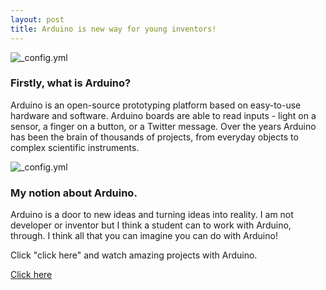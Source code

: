 ```yaml
---
layout: post
title: Arduino is new way for young inventors!
---
```

![_config.yml](http://www.dafont.com/forum/attach/orig/5/4/547383.png)

### Firstly, what is Arduino?

Arduino is an open-source prototyping platform based on easy-to-use hardware and software. Arduino boards are able to read inputs - light
on a sensor, a finger on a button, or a Twitter message. Over the years Arduino has been the brain of thousands of projects, from 
everyday objects to complex scientific instruments.

![_config.yml](http://www.mopedarmy.com/forums/file.php/7/94502/Arduino_Uno.png)

### My notion about Arduino.

Arduino is a door to new ideas and turning ideas into reality. I am not developer or inventor but I think a student can to work with 
Arduino, through. I think all that you can imagine you can do with Arduino! 

Click "click here" and watch amazing projects with Arduino.

[Click here](https://www.youtube.com/watch?v=z9Cqm28lbRk)
